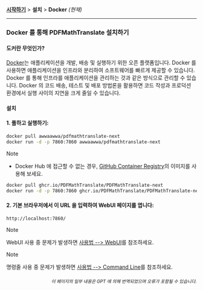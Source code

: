 [**시작하기**](./getting-started.md) > **설치** > **Docker** _(현재)_

---

### Docker 를 통해 PDFMathTranslate 설치하기

#### 도커란 무엇인가?

[Docker](https://docs.docker.com/get-started/docker-overview/)는 애플리케이션을 개발, 배송 및 실행하기 위한 오픈 플랫폼입니다. Docker 를 사용하면 애플리케이션을 인프라와 분리하여 소프트웨어를 빠르게 제공할 수 있습니다. Docker 를 통해 인프라를 애플리케이션을 관리하는 것과 같은 방식으로 관리할 수 있습니다. Docker 의 코드 배송, 테스트 및 배포 방법론을 활용하면 코드 작성과 프로덕션 환경에서 실행 사이의 지연을 크게 줄일 수 있습니다.

#### 설치

<h4>1. 풀하고 실행하기:</h4>

```bash
docker pull awwaawwa/pdfmathtranslate-next
docker run -d -p 7860:7860 awwaawwa/pdfmathtranslate-next
```

> [!NOTE]
> 
> - Docker Hub 에 접근할 수 없는 경우, [GitHub Container Registry](https://github.com/PDFMathTranslate/PDFMathTranslate-next/pkgs/container/pdfmathtranslate)의 이미지를 사용해 보세요.
> 
> ```bash
> docker pull ghcr.io/PDFMathTranslate/PDFMathTranslate-next
> docker run -d -p 7860:7860 ghcr.io/PDFMathTranslate/PDFMathTranslate-next
> ```

<h4>2. 기본 브라우저에서 이 URL 을 입력하여 WebUI 페이지를 엽니다:</h4>

```
http://localhost:7860/
```

> [!NOTE]
> WebUI 사용 중 문제가 발생하면 [사용법 --> WebUI](./USAGE_webui.md)를 참조하세요.

> [!NOTE]
> 명령줄 사용 중 문제가 발생하면 [사용법 --> Command Line](./USAGE_commandline.md)를 참조하세요.
<!-- 
#### For docker deployment on cloud service:

<div>
<a href="https://www.heroku.com/deploy?template=https://github.com/PDFMathTranslate/PDFMathTranslate-next">
  <img src="https://www.herokucdn.com/deploy/button.svg" alt="Deploy" height="26"></a>
<a href="https://render.com/deploy">
  <img src="https://render.com/images/deploy-to-render-button.svg" alt="Deploy to Koyeb" height="26"></a>
<a href="https://zeabur.com/templates/5FQIGX?referralCode=reycn">
  <img src="https://zeabur.com/button.svg" alt="Deploy on Zeabur" height="26"></a>
<a href="https://app.koyeb.com/deploy?type=git&builder=buildpack&repository=github.com/PDFMathTranslate/PDFMathTranslate-next&branch=main&name=pdf-math-translate">
  <img src="https://www.koyeb.com/static/images/deploy/button.svg" alt="Deploy to Koyeb" height="26"></a>
</div>

-->

<div align="right"> 
<h6><small>이 페이지의 일부 내용은 GPT 에 의해 번역되었으며 오류가 포함될 수 있습니다.</small></h6>
